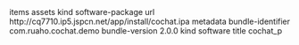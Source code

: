 <?xml version="1.0" encoding="UTF-8"?>
<!DOCTYPE plist PUBLIC "-//Apple//DTD PLIST 1.0//EN" "http://www.apple.com/DTDs/PropertyList-1.0.dtd">
<plist version="1.0">
<dict>
	<key>items</key>
	<array>
		<dict>
			<key>assets</key>
			<array>
				<dict>
					<key>kind</key>
					<string>software-package</string>
					<key>url</key>
					<string>http://cq7710.ip5.jspcn.net/app/install/cochat.ipa</string>
				</dict>
			</array>
			<key>metadata</key>
			<dict>
				<key>bundle-identifier</key>
				<string>com.ruaho.cochat.demo</string>
				<key>bundle-version</key>
				<string>2.0.0</string>
				<key>kind</key>
				<string>software</string>
				<key>title</key>
				<string>cochat_p</string>
			</dict>
		</dict>
	</array>
</dict>
</plist>
